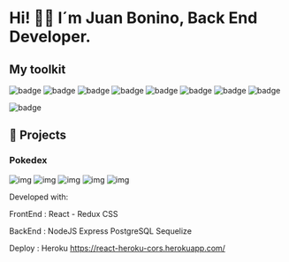 # Hi! 👋🏽  I´m Juan Bonino, Back End Developer.

## My toolkit 
![badge](https://img.shields.io/badge/JavaScript-F7DF1E?style=for-the-badge&logo=javascript&logoColor=black)
![badge](https://img.shields.io/badge/Node.js-43853D?style=for-the-badge&logo=node.js&logoColor=white)
![badge](https://img.shields.io/badge/Express.js-404D59?style=for-the-badge)
![badge](https://img.shields.io/badge/PostgreSQL-316192?style=for-the-badge&logo=postgresql&logoColor=white)
![badge](https://img.shields.io/badge/HTML5-E34F26?style=for-the-badge&logo=html5&logoColor=white)
![badge](https://img.shields.io/badge/CSS3-1572B6?style=for-the-badge&logo=css3&logoColor=white)
![badge](https://img.shields.io/badge/React-20232A?style=for-the-badge&logo=react&logoColor=61DAFB)
![badge](https://img.shields.io/badge/Redux-593D88?style=for-the-badge&logo=redux&logoColor=white)
  
![badge](https://img.shields.io/badge/Heroku-430098?style=for-the-badge&logo=heroku&logoColor=white)

## :pushpin: Projects

### Pokedex

![img](https://i.imgur.com/gAbXjgP.png)
![img](https://i.imgur.com/wPqv8Qe.png)
![img](https://i.imgur.com/PUXX1fZ.png)
![img](https://i.imgur.com/vlNIeIa.png)
![img](https://i.imgur.com/YJHT3eK.png)

Developed with:

FrontEnd :
React - Redux
CSS

BackEnd : 
NodeJS
Express
PostgreSQL
Sequelize

Deploy : 
Heroku
https://react-heroku-cors.herokuapp.com/
